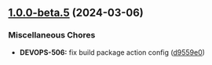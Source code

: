 ## [1.0.0-beta.5](https://github.com/frontkom/block-react-parser/compare/v1.0.0-beta.4...v1.0.0-beta.5) (2024-03-06)


### Miscellaneous Chores

* **DEVOPS-506:** fix build package action config ([d9559e0](https://github.com/frontkom/block-react-parser/commit/d9559e015dfaffaee3590a5002cd6f540c6c850a))
